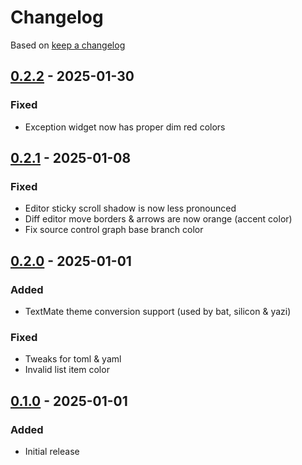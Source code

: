 # Changelog

Based on [keep a changelog](http://keepachangelog.com/)

## [0.2.2] - 2025-01-30

### Fixed

- Exception widget now has proper dim red colors

## [0.2.1] - 2025-01-08

### Fixed

- Editor sticky scroll shadow is now less pronounced
- Diff editor move borders & arrows are now orange (accent color)
- Fix source control graph base branch color

## [0.2.0] - 2025-01-01

### Added

- TextMate theme conversion support (used by bat, silicon & yazi)

### Fixed

- Tweaks for toml & yaml
- Invalid list item color

## [0.1.0] - 2025-01-01

### Added

- Initial release

[0.2.2]: https://github.com/GrzegorzKozub/gruvbox-material-flat/compare/v0.2.1...v0.2.2
[0.2.1]: https://github.com/GrzegorzKozub/gruvbox-material-flat/compare/v0.2.0...v0.2.1
[0.2.0]: https://github.com/GrzegorzKozub/gruvbox-material-flat/compare/v0.1.0...v0.2.0
[0.1.0]: https://github.com/GrzegorzKozub/gruvbox-material-flat/releases/tag/v0.1.0
